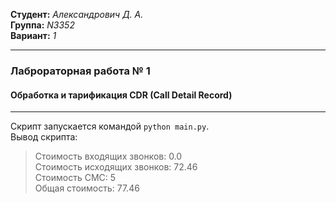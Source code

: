 __Студент:__ _Александрович Д. А._  
__Группа:__ _N3352_  
__Вариант:__ _1_  
  
---------

### Лаброраторная работа № 1  
#### Обработка и тарификация CDR (Call Detail Record)
  
---------

Скрипт запускается командой `python main.py`.  
Вывод скрипта:  
>Стоимость входящих звонков: 0.0  
>Стоимость исходящих звонков: 72.46  
>Стоимость СМС: 5  
>Общая стоимость: 77.46
